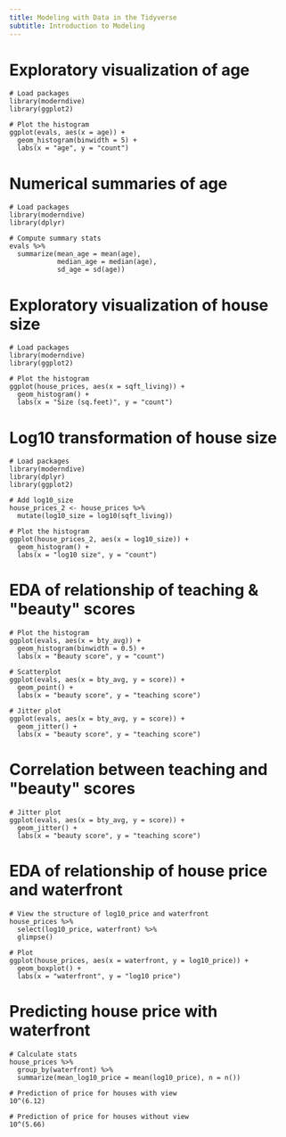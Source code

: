 ```yaml
---
title: Modeling with Data in the Tidyverse
subtitle: Introduction to Modeling
---
```


# Exploratory visualization of age

```
# Load packages
library(moderndive)
library(ggplot2)

# Plot the histogram
ggplot(evals, aes(x = age)) +
  geom_histogram(binwidth = 5) +
  labs(x = "age", y = "count")
```

# Numerical summaries of age

```
# Load packages
library(moderndive)
library(dplyr)

# Compute summary stats
evals %>%
  summarize(mean_age = mean(age),
            median_age = median(age),
            sd_age = sd(age))
```

# Exploratory visualization of house size

```
# Load packages
library(moderndive)
library(ggplot2)

# Plot the histogram
ggplot(house_prices, aes(x = sqft_living)) +
  geom_histogram() +
  labs(x = "Size (sq.feet)", y = "count")
```

# Log10 transformation of house size

```
# Load packages
library(moderndive)
library(dplyr)
library(ggplot2)

# Add log10_size
house_prices_2 <- house_prices %>%
  mutate(log10_size = log10(sqft_living))

# Plot the histogram  
ggplot(house_prices_2, aes(x = log10_size)) +
  geom_histogram() +
  labs(x = "log10 size", y = "count")
```

# EDA of relationship of teaching & "beauty" scores

```
# Plot the histogram
ggplot(evals, aes(x = bty_avg)) +
  geom_histogram(binwidth = 0.5) +
  labs(x = "Beauty score", y = "count")
```

```
# Scatterplot
ggplot(evals, aes(x = bty_avg, y = score)) +
  geom_point() +
  labs(x = "beauty score", y = "teaching score")
```

```
# Jitter plot
ggplot(evals, aes(x = bty_avg, y = score)) +
  geom_jitter() +
  labs(x = "beauty score", y = "teaching score")
```

# Correlation between teaching and "beauty" scores

```
# Jitter plot
ggplot(evals, aes(x = bty_avg, y = score)) +
  geom_jitter() +
  labs(x = "beauty score", y = "teaching score")
```

# EDA of relationship of house price and waterfront

```
# View the structure of log10_price and waterfront
house_prices %>%
  select(log10_price, waterfront) %>%
  glimpse()

# Plot
ggplot(house_prices, aes(x = waterfront, y = log10_price)) +
  geom_boxplot() +
  labs(x = "waterfront", y = "log10 price")
```

# Predicting house price with waterfront

```
# Calculate stats
house_prices %>%
  group_by(waterfront) %>%
  summarize(mean_log10_price = mean(log10_price), n = n())

# Prediction of price for houses with view
10^(6.12)

# Prediction of price for houses without view
10^(5.66)
```
